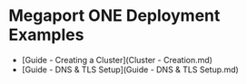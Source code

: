 # Megaport ONE Deployment Examples

- [Guide - Creating a Cluster](Cluster - Creation.md)
- [Guide - DNS & TLS Setup](Guide - DNS & TLS Setup.md)